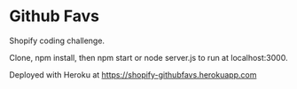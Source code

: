 # Github Favs
Shopify coding challenge.

Clone, npm install, then npm start or node server.js to run at localhost:3000.

Deployed with Heroku at https://shopify-githubfavs.herokuapp.com

